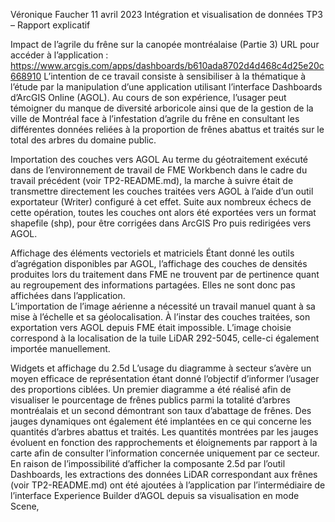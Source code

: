 Véronique Faucher							        11 avril 2023
Intégration et visualisation de données
TP3 – Rapport explicatif

Impact de l’agrile du frêne sur la canopée montréalaise (Partie 3)
URL pour accéder à l’application :
https://www.arcgis.com/apps/dashboards/b610ada8702d4d468c4d25e20c668910
	L’intention de ce travail consiste à sensibiliser à la thématique à l’étude par la manipulation d’une application utilisant l’interface Dashboards d’ArcGIS Online (AGOL). Au cours de son expérience, l’usager peut témoigner du manque de diversité arboricole ainsi que de la gestion de la ville de Montréal face à l’infestation d’agrile du frêne en consultant les différentes données reliées à la proportion de frênes abattus et traités sur le total des arbres du domaine public. 

Importation des couches vers AGOL
Au terme du géotraitement exécuté dans de l’environnement de travail de FME Workbench dans le cadre du travail précédent (voir TP2-README.md), la marche à suivre était de transmettre directement les couches traitées vers AGOL à l’aide d’un outil exportateur (Writer) configuré à cet effet. Suite aux nombreux échecs de cette opération, toutes les couches ont alors été exportées vers un format shapefile (shp), pour être corrigées dans ArcGIS Pro puis redirigées vers AGOL. 

Affichage des éléments vectoriels et matriciels
Étant donné les outils d’agrégation disponibles par AGOL, l’affichage des couches de densités produites lors du traitement dans FME ne trouvent par de pertinence quant au regroupement des informations partagées. Elles ne sont donc pas affichées dans l’application.  
L’importation de l’image aérienne a nécessité un travail manuel quant à sa mise à l’échelle et sa géolocalisation. À l’instar des couches traitées, son exportation vers AGOL depuis FME était impossible.  L’image choisie correspond à la localisation de la tuile LiDAR 292-5045, celle-ci également importée manuellement. 

Widgets et affichage du 2.5d
L’usage du diagramme à secteur s’avère un moyen efficace de représentation étant donné l’objectif d’informer l’usager des proportions ciblées.  Un premier diagramme a été réalisé afin de visualiser le pourcentage de frênes publics parmi la totalité d’arbres montréalais et un second démontrant son taux d’abattage de frênes. 
Des jauges dynamiques ont également été implantées en ce qui concerne les quantités d’arbres abattus et traités. Les quantités montrées par les jauges évoluent en fonction des rapprochements et éloignements par rapport à la carte afin de consulter l’information concernée uniquement par ce secteur. 
En raison de l’impossibilité d’afficher la composante 2.5d par l’outil Dashboards, les extractions des données LiDAR correspondant aux frênes (voir TP2-README.md) ont été ajoutées à l’application par l’intermédiaire de l’interface Experience Builder d’AGOL depuis sa visualisation en mode Scene,




